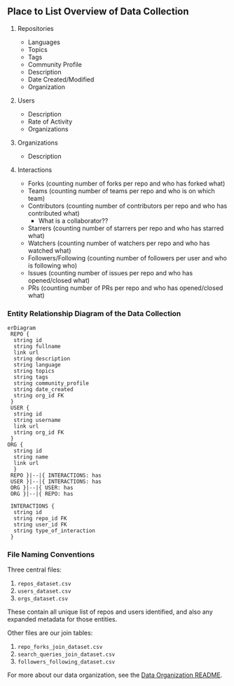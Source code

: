 ## Place to List Overview of Data Collection


1. Repositories
   - Languages
   - Topics
   - Tags
   - Community Profile
   - Description
   - Date Created/Modified
   - Organization
   
2. Users
   - Description
   - Rate of Activity
   - Organizations

3. Organizations
   - Description

4. Interactions
    - Forks (counting number of forks per repo and who has forked what)
    - Teams (counting number of teams per repo and who is on which team)
    - Contributors (counting number of contributors per repo and who has contributed what)
      - What is a collaborator??
    - Starrers (counting number of starrers per repo and who has starred what)
    - Watchers (counting number of watchers per repo and who has watched what)
    - Followers/Following (counting number of followers per user and who is following who)
    - Issues (counting number of issues per repo and who has opened/closed what)
    - PRs (counting number of PRs per repo and who has opened/closed what)

### Entity Relationship Diagram of the Data Collection

```mermaid
erDiagram
 REPO {
  string id
  string fullname
  link url
  string description
  string language
  string topics
  string tags
  string community_profile
  string date_created
  string org_id FK
 }
 USER {
  string id
  string username
  link url
  string org_id FK
 }
ORG {
  string id
  string name
  link url
  }
 REPO }|--|{ INTERACTIONS: has
 USER }|--|{ INTERACTIONS: has
 ORG }|--|{ USER: has
 ORG }|--|{ REPO: has
 
 INTERACTIONS {
  string id
  string repo_id FK
  string user_id FK
  string type_of_interaction
 }
```

### File Naming Conventions

Three central files:
1. `repos_dataset.csv`
2. `users_dataset.csv`
3. `orgs_dataset.csv`

These contain all unique list of repos and users identified, and also any expanded metadata for those entities.

Other files are our join tables:
1. `repo_forks_join_dataset.csv`
2. `search_queries_join_dataset.csv`
3. `followers_following_dataset.csv`

For more about our data organization, see the [Data Organization README](data/README.md).

